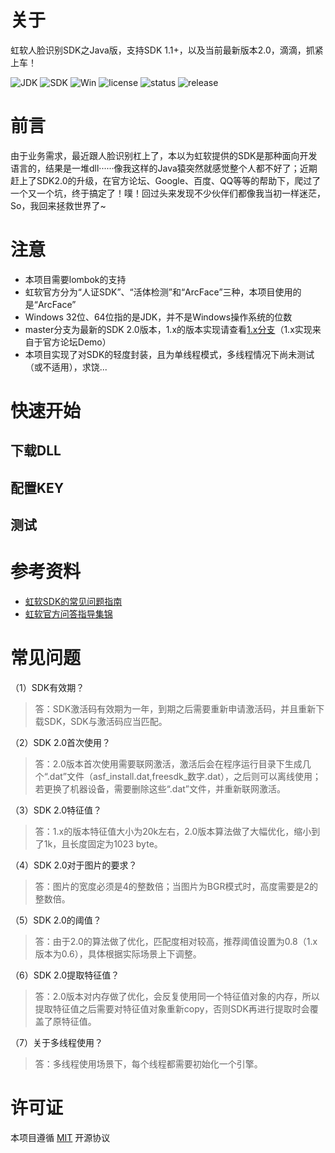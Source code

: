 # 关于
虹软人脸识别SDK之Java版，支持SDK 1.1+，以及当前最新版本2.0，滴滴，抓紧上车！

![JDK](https://img.shields.io/badge/JDK-1.8-green.svg)
![SDK](https://img.shields.io/badge/SDK-2.0-brown.svg)
![Win](https://img.shields.io/badge/windows-x64-yellow.svg)
![license](https://img.shields.io/badge/license-MIT-blue.svg)
![status](https://img.shields.io/badge/status-dev-brightgreen.svg)
![release](https://img.shields.io/badge/release-2.0.0-red.svg)


# 前言
由于业务需求，最近跟人脸识别杠上了，本以为虹软提供的SDK是那种面向开发语言的，结果是一堆dll······像我这样的Java猿突然就感觉整个人都不好了；近期赶上了SDK2.0的升级，在官方论坛、Google、百度、QQ等等的帮助下，爬过了一个又一个坑，终于搞定了！噗！回过头来发现不少伙伴们都像我当初一样迷茫，So，我回来拯救世界了~


# 注意
- 本项目需要lombok的支持
- 虹软官方分为“人证SDK”、“活体检测”和“ArcFace”三种，本项目使用的是“ArcFace”
- Windows 32位、64位指的是JDK，并不是Windows操作系统的位数
- master分支为最新的SDK 2.0版本，1.x的版本实现请查看[1.x分支](https://github.com/jastar-wang/arcface/tree/feature/1.x)（1.x实现来自于官方论坛Demo）
- 本项目实现了对SDK的轻度封装，且为单线程模式，多线程情况下尚未测试（或不适用），求饶...


# 快速开始
## 下载DLL
## 配置KEY
## 测试


# 参考资料
- [虹软SDK的常见问题指南](http://ai.arcsoft.com.cn/manual/faqs.html)
- [虹软官方问答指导集锦](https://ai.arcsoft.com.cn/bbs/forum.php?mod=viewthread&tid=884&extra=page%3D1)

# 常见问题
（1）SDK有效期？
> 答：SDK激活码有效期为一年，到期之后需要重新申请激活码，并且重新下载SDK，SDK与激活码应当匹配。

（2）SDK 2.0首次使用？
> 答：2.0版本首次使用需要联网激活，激活后会在程序运行目录下生成几个“.dat”文件（asf_install.dat,freesdk_数字.dat），之后则可以离线使用；若更换了机器设备，需要删除这些“.dat”文件，并重新联网激活。

（3）SDK 2.0特征值？
> 答：1.x的版本特征值大小为20k左右，2.0版本算法做了大幅优化，缩小到了1k，且长度固定为1023 byte。

（4）SDK 2.0对于图片的要求？
> 答：图片的宽度必须是4的整数倍；当图片为BGR模式时，高度需要是2的整数倍。

（5）SDK 2.0的阈值？
> 答：由于2.0的算法做了优化，匹配度相对较高，推荐阈值设置为0.8（1.x版本为0.6），具体根据实际场景上下调整。

（6）SDK 2.0提取特征值？
> 答：2.0版本对内存做了优化，会反复使用同一个特征值对象的内存，所以提取特征值之后需要对特征值对象重新copy，否则SDK再进行提取时会覆盖了原特征值。

（7）关于多线程使用？
> 答：多线程使用场景下，每个线程都需要初始化一个引擎。


# 许可证
本项目遵循 [MIT](https://mit-license.org/) 开源协议